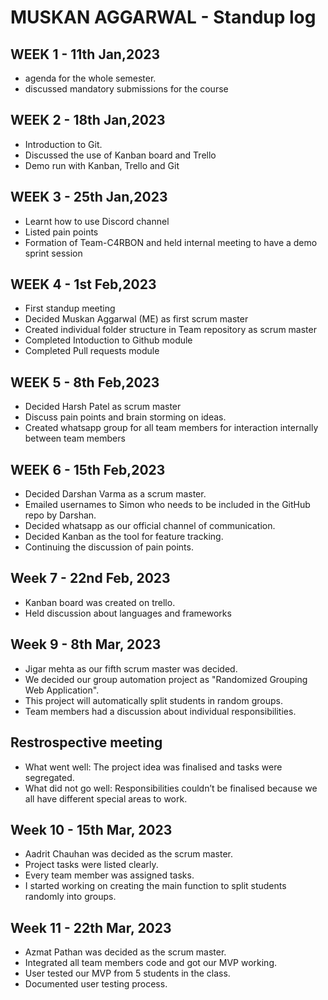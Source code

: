 # MUSKAN AGGARWAL - Standup log

## WEEK 1 - 11th Jan,2023

- agenda for the whole semester.
- discussed mandatory submissions for the course

## WEEK 2 - 18th Jan,2023

- Introduction to Git.
- Discussed the use of Kanban board and Trello
- Demo run with Kanban, Trello and Git

## WEEK 3 - 25th Jan,2023

- Learnt how to use Discord channel
- Listed pain points
- Formation of Team-C4RBON and held internal meeting to have a demo sprint session

## WEEK 4 - 1st Feb,2023

- First standup meeting
- Decided Muskan Aggarwal (ME) as first scrum master
- Created individual folder structure in Team repository as scrum master
- Completed Intoduction to Github module
- Completed Pull requests module

## WEEK 5 - 8th Feb,2023

- Decided Harsh Patel as scrum master
- Discuss pain points and brain storming on ideas.
- Created whatsapp group for all team members for interaction internally between team members

## WEEK 6 - 15th Feb,2023

- Decided Darshan Varma as a scrum master.
- Emailed usernames to Simon who needs to be included in the GitHub repo by Darshan.
- Decided whatsapp as our official channel of communication.
- Decided Kanban as the tool for feature tracking.
- Continuing the discussion of pain points.

## Week 7 - 22nd Feb, 2023

- Kanban board was created on trello.
- Held discussion about languages and frameworks

## Week 9 - 8th Mar, 2023

- Jigar mehta as our fifth scrum master was decided.
- We decided our group automation project as "Randomized Grouping Web Application".
- This project will automatically split students in random groups.
- Team members had a discussion about individual responsibilities.

## Restrospective meeting

- What went well: The project idea was finalised and tasks were segregated.
- What did not go well: Responsibilities couldn’t be finalised because we all have different special areas to work.

## Week 10 - 15th Mar, 2023

- Aadrit Chauhan was decided as the scrum master.
- Project tasks were listed clearly.
- Every team member was assigned tasks.
- I started working on creating the main function to split students randomly into groups.

## Week 11 - 22th Mar, 2023

- Azmat Pathan was decided as the scrum master.
- Integrated all team members code and got our MVP working.
- User tested our MVP from 5 students in the class.
- Documented user testing process.
